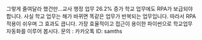 그렇게 줄여달라 했건만...교사 행정 업무 26.2% 증가 
학교 업무에도 RPA가 보급되야 합니다. 사실 학교 업무는 해가 바뀌면 똑같은 업무가 반복되는 업무입니다.
따라서 RPA  적용이 쉬우며 그 효과도 큽니다.
가장 효율적이고 접근이 용이한 파이썬으로 학교업무자동화를 이루어 봅시다.
문의 : 카카오톡 ID: samths
